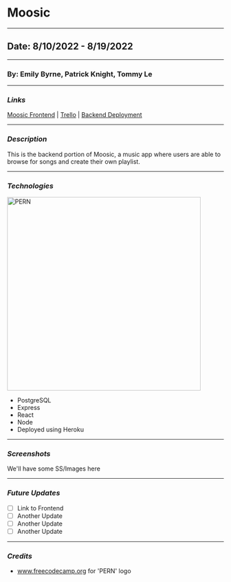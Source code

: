 # Moosic

---

## Date: 8/10/2022 - 8/19/2022

---

### By: Emily Byrne, Patrick Knight, Tommy Le

---

### **_Links_**

[Moosic Frontend](https://github.com/pfknight8/Moosic_Frontend) | [Trello](https://trello.com/b/t17RUM3i/moosic) | [Backend Deployment](https://moosicbackend.herokuapp.com/)

---

### **_Description_**

This is the backend portion of Moosic, a music app where users are able to browse for songs and create their own playlist.

---

### **_Technologies_**

<img alt="PERN" width='450' src="https://www.freecodecamp.org/news/content/images/size/w2000/2020/03/PERN.png" />

* PostgreSQL
* Express
* React
* Node
* Deployed using Heroku

---

### **_Screenshots_**

We'll have some SS/Images here

---

### **_Future Updates_**

- [ ] Link to Frontend 
- [ ] Another Update
- [ ] Another Update
- [ ] Another Update

---

### **_Credits_**

* www.freecodecamp.org for 'PERN' logo